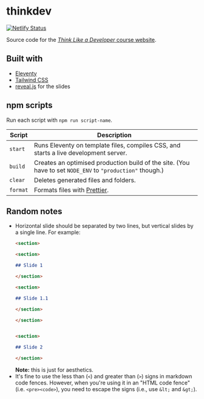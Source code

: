 # thinkdev

[![Netlify Status](https://api.netlify.com/api/v1/badges/9ddd2dd2-868a-4d60-bd4b-ea7bf90df7e8/deploy-status)](https://app.netlify.com/sites/thinkdev/deploys)

Source code for the [_Think Like a Developer_ course website](https://thinkdev.netlify.app/).

## Built with

- [Eleventy](https://www.11ty.dev/)
- [Tailwind CSS](https://tailwindcss.com/)
- [reveal.js](https://revealjs.com/) for the slides

## npm scripts

Run each script with `npm run script-name`.

<!-- prettier-ignore-start -->

**Script** | **Description**
-- | --
`start` | Runs Eleventy on template files, compiles CSS, and starts a live development server.
`build` | Creates an optimised production build of the site. (You have to set `NODE_ENV` to `"production"` though.)
`clear` | Deletes generated files and folders.
`format` | Formats files with [Prettier](https://prettier.io/).

<!-- prettier-ignore-end -->

## Random notes

* Horizontal slide should be separated by two lines, but vertical slides by a single line. For example:
  ```md
  <section>

  <section>

  ## Slide 1

  </section>

  <section>

  ## Slide 1.1

  </section>

  </section>


  <section>

  ## Slide 2

  </section>
  ```
  **Note:** this is just for aesthetics.
* It's fine to use the less than (`<`) and greater than (`>`) signs in markdown code fences. However, when you're using it in an "HTML code fence" (i.e. `<pre><code>`), you need to escape the signs (i.e., use `&lt;` and `&gt;`).

